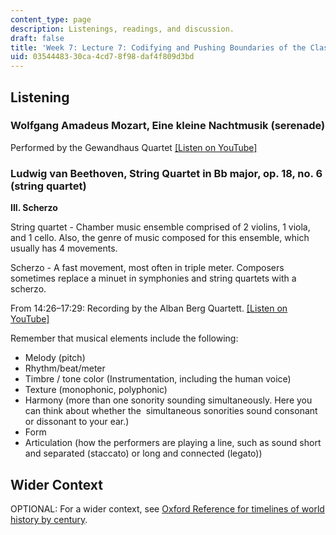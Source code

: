 ```yaml
---
content_type: page
description: Listenings, readings, and discussion.
draft: false
title: 'Week 7: Lecture 7: Codifying and Pushing Boundaries of the Classical Style'
uid: 03544483-30ca-4cd7-8f98-daf4f809d3bd
---
```

## Listening

### Wolfgang Amadeus Mozart, Eine kleine Nachtmusik (serenade)

Performed by the Gewandhaus Quartet [\[Listen on YouTube\]](https://www.youtube.com/watch?v=czBSj6_6rkE)

### Ludwig van Beethoven, String Quartet in Bb major, op. 18, no. 6 (string quartet)

**III. Scherzo**

String quartet - Chamber music ensemble comprised of 2 violins, 1 viola, and 1 cello. Also, the genre of music composed for this ensemble, which usually has 4 movements. 

Scherzo - A fast movement, most often in triple meter. Composers sometimes replace a minuet in symphonies and string quartets with a scherzo. 

From 14:26–17:29: Recording by the Alban Berg Quartett. [\[Listen on YouTube\]](https://youtu.be/77-UWEluzJE?t=865)

Remember that musical elements include the following: 

- Melody (pitch)  
- Rhythm/beat/meter  
- Timbre / tone color (Instrumentation, including the human voice) 
- Texture (monophonic, polyphonic) 
- Harmony (more than one sonority sounding simultaneously. Here you can think about whether the  simultaneous sonorities sound consonant or dissonant to your ear.) 
- Form
- Articulation (how the performers are playing a line, such as sound short and separated (staccato) or long and connected (legato)) 

## Wider Context

OPTIONAL: For a wider context, see [Oxford Reference for timelines of world history by century](https://www.oxfordreference.com/browse?type_0=timelines).